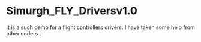 # Simurgh_FLY_Driversv1.0
It is a such demo for a flight controllers drivers. I have taken some help from other coders .
